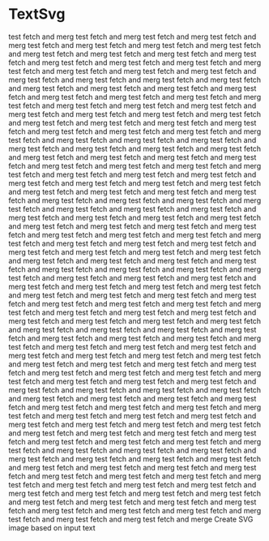 TextSvg
=======
test fetch and merg
test fetch and merg
test fetch and merg
test fetch and merg
test fetch and merg
test fetch and merg
test fetch and merg
test fetch and merg
test fetch and merg
test fetch and merg
test fetch and merg
test fetch and merg
test fetch and merg
test fetch and merg
test fetch and merg
test fetch and merg
test fetch and merg
test fetch and merg
test fetch and merg
test fetch and merg
test fetch and merg
test fetch and merg
test fetch and merg
test fetch and merg
test fetch and merg
test fetch and merg
test fetch and merg
test fetch and merg
test fetch and merg
test fetch and merg
test fetch and merg
test fetch and merg
test fetch and merg
test fetch and merg
test fetch and merg
test fetch and merg
test fetch and merg
test fetch and merg
test fetch and merg
test fetch and merg
test fetch and merg
test fetch and merg
test fetch and merg
test fetch and merg
test fetch and merg
test fetch and merg
test fetch and merg
test fetch and merg
test fetch and merg
test fetch and merg
test fetch and merg
test fetch and merg
test fetch and merg
test fetch and merg
test fetch and merg
test fetch and merg
test fetch and merg
test fetch and merg
test fetch and merg
test fetch and merg
test fetch and merg
test fetch and merg
test fetch and merg
test fetch and merg
test fetch and merg
test fetch and merg
test fetch and merg
test fetch and merg
test fetch and merg
test fetch and merg
test fetch and merg
test fetch and merg
test fetch and merg
test fetch and merg
test fetch and merg
test fetch and merg
test fetch and merg
test fetch and merg
test fetch and merg
test fetch and merg
test fetch and merg
test fetch and merg
test fetch and merg
test fetch and merg
test fetch and merg
test fetch and merg
test fetch and merg
test fetch and merg
test fetch and merg
test fetch and merg
test fetch and merg
test fetch and merg
test fetch and merg
test fetch and merg
test fetch and merg
test fetch and merg
test fetch and merg
test fetch and merg
test fetch and merg
test fetch and merg
test fetch and merg
test fetch and merg
test fetch and merg
test fetch and merg
test fetch and merg
test fetch and merg
test fetch and merg
test fetch and merg
test fetch and merg
test fetch and merg
test fetch and merg
test fetch and merg
test fetch and merg
test fetch and merg
test fetch and merg
test fetch and merg
test fetch and merg
test fetch and merg
test fetch and merg
test fetch and merg
test fetch and merg
test fetch and merg
test fetch and merg
test fetch and merg
test fetch and merg
test fetch and merg
test fetch and merg
test fetch and merg
test fetch and merg
test fetch and merg
test fetch and merg
test fetch and merg
test fetch and merg
test fetch and merg
test fetch and merg
test fetch and merg
test fetch and merg
test fetch and merg
test fetch and merg
test fetch and merg
test fetch and merg
test fetch and merg
test fetch and merg
test fetch and merg
test fetch and merg
test fetch and merg
test fetch and merg
test fetch and merg
test fetch and merg
test fetch and merg
test fetch and merg
test fetch and merg
test fetch and merg
test fetch and merg
test fetch and merg
test fetch and merg
test fetch and merg
test fetch and merg
test fetch and merg
test fetch and merg
test fetch and merg
test fetch and merg
test fetch and merg
test fetch and merg
test fetch and merg
test fetch and merg
test fetch and merg
test fetch and merg
test fetch and merg
test fetch and merg
test fetch and merg
test fetch and merg
test fetch and merg
test fetch and merg
test fetch and merg
test fetch and merg
test fetch and merg
test fetch and merg
test fetch and merg
test fetch and merg
test fetch and merg
test fetch and merg
test fetch and merg
test fetch and merg
test fetch and merg
test fetch and merg
test fetch and merg
test fetch and merg
test fetch and merg
test fetch and merg
test fetch and merg
test fetch and merg
test fetch and merg
test fetch and merg
test fetch and merg
test fetch and merg
test fetch and merg
test fetch and merg
test fetch and merg
test fetch and merg
test fetch and merg
test fetch and merg
test fetch and merg
test fetch and merg
test fetch and merg
test fetch and merg
test fetch and merg
test fetch and merg
test fetch and merg
test fetch and merg
test fetch and merg
test fetch and merg
test fetch and merge
Create SVG image based on input text
